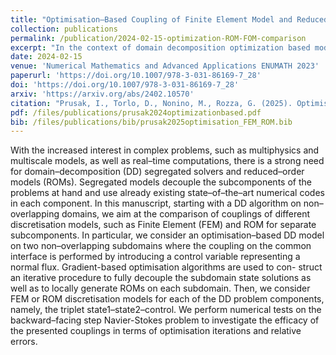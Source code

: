 ```yaml
---
title: "Optimisation–Based Coupling of Finite Element Model and Reduced Order Model for Computational Fluid Dynamics"
collection: publications
permalink: /publication/2024-02-15-optimization-ROM-FOM-comparison
excerpt: "In the context of domain decomposition optimization based models, we compare different couplings of full and reduced order models of each subcomponent."
date: 2024-02-15
venue: 'Numerical Mathematics and Advanced Applications ENUMATH 2023'
paperurl: 'https://doi.org/10.1007/978-3-031-86169-7_28'
doi: 'https://doi.org/10.1007/978-3-031-86169-7_28'
arxiv: 'https://arxiv.org/abs/2402.10570'
citation: "Prusak, I., Torlo, D., Nonino, M., Rozza, G. (2025). Optimisation–Based Coupling of Finite Element Model and Reduced Order Model for Computational Fluid Dynamics. In: Sequeira, A., Silvestre, A., Valtchev, S.S., Janela, J. (eds) Numerical Mathematics and Advanced Applications ENUMATH 2023, Volume 2. ENUMATH 2023. Lecture Notes in Computational Science and Engineering, vol 154. Springer, Cham. https://doi.org/10.1007/978-3-031-86169-7_28."
pdf: /files/publications/prusak2024optimizationbased.pdf
bib: /files/publications/bib/prusak2025optimisation_FEM_ROM.bib
---
```

With the increased interest in complex problems, such as multiphysics
and multiscale models, as well as real–time computations, there is a strong need
for domain–decomposition (DD) segregated solvers and reduced–order models
(ROMs). Segregated models decouple the subcomponents of the problems at hand
and use already existing state–of–the–art numerical codes in each component. In
this manuscript, starting with a DD algorithm on non–overlapping domains, we aim
at the comparison of couplings of different discretisation models, such as Finite
Element (FEM) and ROM for separate subcomponents. In particular, we consider
an optimisation–based DD model on two non–overlapping subdomains where the
coupling on the common interface is performed by introducing a control variable
representing a normal flux. Gradient-based optimisation algorithms are used to con-
struct an iterative procedure to fully decouple the subdomain state solutions as
well as to locally generate ROMs on each subdomain. Then, we consider FEM or
ROM discretisation models for each of the DD problem components, namely, the
triplet state1–state2–control. We perform numerical tests on the backward–facing
step Navier-Stokes problem to investigate the efficacy of the presented couplings in
terms of optimisation iterations and relative errors.
